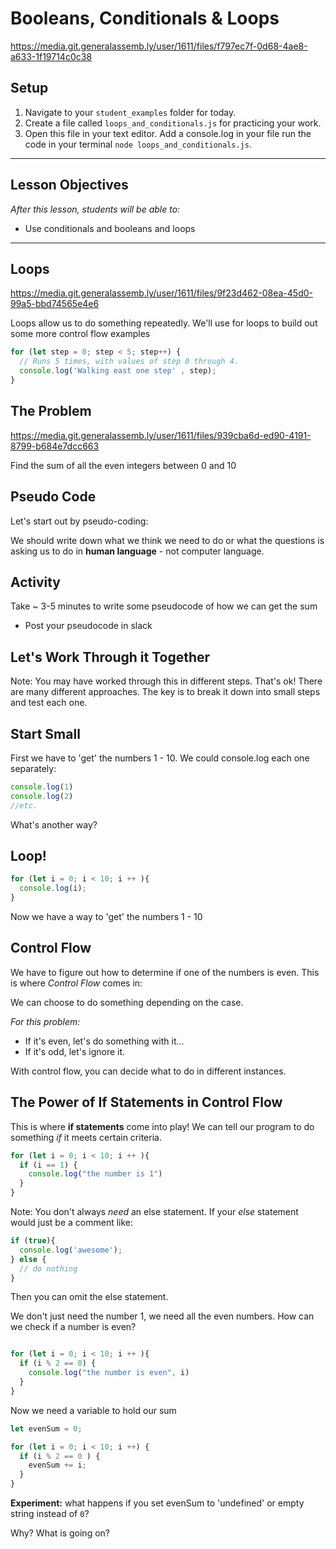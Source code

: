 #  Booleans, Conditionals & Loops<br>

https://media.git.generalassemb.ly/user/1611/files/f797ec7f-0d68-4ae8-a633-1f19714c0c38

## Setup
1. Navigate to your `student_examples` folder for today.
2. Create a file called `loops_and_conditionals.js` for practicing your work.
3. Open this file in your text editor. Add a console.log in your file run the code in your terminal `node loops_and_conditionals.js`.

<hr>

## Lesson Objectives
_After this lesson, students will be able to:_

- Use conditionals and booleans and loops

<hr>



## Loops

https://media.git.generalassemb.ly/user/1611/files/9f23d462-08ea-45d0-99a5-bbd74565e4e6

Loops allow us to do something repeatedly. We'll use for loops to build out some more control flow examples

```js
for (let step = 0; step < 5; step++) {
  // Runs 5 times, with values of step 0 through 4.
  console.log('Walking east one step' , step);
}
```

## The Problem

https://media.git.generalassemb.ly/user/1611/files/939cba6d-ed90-4191-8799-b684e7dcc663

Find the sum of all the even integers between 0 and 10

## Pseudo Code
Let's start out by pseudo-coding:

We should write down what we think we need to do or what the questions is asking us to do in **human language** - not computer language.

## Activity
Take ~ 3-5 minutes to write some pseudocode of how we can get the sum
- Post your pseudocode in slack

## Let's Work Through it Together
Note: You may have worked through this in different steps. That's ok! There are many different approaches. The key is to break it down into small steps and test each one.

## Start Small
First we have to 'get' the numbers 1 - 10.
We could console.log each one separately:

```javascript
console.log(1)
console.log(2)
//etc.
```

What's another way?

## Loop!
```javascript
for (let i = 0; i < 10; i ++ ){
  console.log(i);
}
```

Now we have a way to 'get' the numbers 1 - 10

## Control Flow
We have to figure out how to determine if one of the numbers is even. This is where *Control Flow* comes in:

We can choose to do something depending on the case.

_For this problem:_
- If it's even, let's do something with it...
- If it's odd, let's ignore it.

With control flow, you can decide what to do in different instances.

## The Power of If Statements in Control Flow
This is where **if statements** come into play! We can tell our program to do something *if* it meets certain criteria.

```javascript
for (let i = 0; i < 10; i ++ ){
  if (i == 1) {
    console.log("the number is 1")
  }
}
```

Note: You don't always _need_ an else statement. If your _else_ statement would just be a comment like:

```js
if (true){
  console.log('awesome');
} else {
  // do nothing
}

```

Then you can omit the else statement.

We don't just need the number 1, we need all the even numbers. How can we check if a number is even?

```javascript

for (let i = 0; i < 10; i ++ ){
  if (i % 2 == 0) {
    console.log("the number is even", i)
  }
}
```

Now we need a variable to hold our sum

```javascript
let evenSum = 0;

for (let i = 0; i < 10; i ++) {
  if (i % 2 == 0 ) {
    evenSum += i;
  }
}
```

**Experiment:** what happens if you set evenSum to 'undefined' or empty string instead of `0`?

Why? What is going on?
